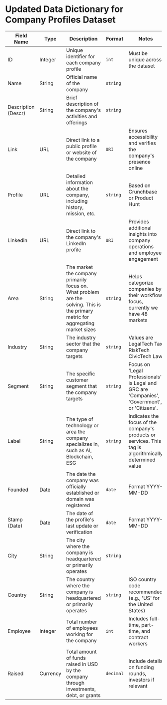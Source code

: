 # Updated Data Dictionary for Company Profiles Dataset

| Field Name       | Type     | Description                                                  | Format          | Notes                                                                                   |
|-------------------|----------|--------------------------------------------------------------|------------------|----------------------------------------------------------------------------------------|
| ID                | Integer   | Unique identifier for each company profile                    | `int`            | Must be unique across the dataset                                                       |
| Name              | String    | Official name of the company                                  | `string`         |                                                                                        |
| Description (Descr) | String    | Brief description of the company's activities and offerings     | `string`         |                                                                                        |
| Link              | URL       | Direct link to a public profile or website of the company          | `URI`            | Ensures accessibility and verifies the company's presence online                         |
| Profile           | URL    | Detailed information about the company, including history, mission, etc. | `string`         | Based on Crunchbase or Product Hunt                                |
| Linkedin          | URL       | Direct link to the company's LinkedIn profile                     | `URI`            | Provides additional insights into company operations and employee engagement             |
| Area   | String    | The market the company primarily focus on. What problem are the solving. This is the primary metric for aggregating market sizes | `string`         | Helps categorize companies by their workflow focus, currently we have 48 markets                                      |
| Industry    | String    | The industry sector that the company targets                       | `string`         | Values are LegalTech	Tax	RiskTech	CivicTech	Law                                     |
| Segment    | String    | The specific customer segment that the company targets           | `string`         | Focus on 'Legal Professionals' is Legal and GRC are 'Companies', 'Government', or 'Citizens'.     |
| Label | String | The type of technology or area the company specializes in, such as AI, Blockchain, ESG | `string`         | Indicates the focus of the company's products or services. This tag is algorithmically determined value                                    |
| Founded            | Date       | The date the company was officially established or domain was registered                 | `date`            | Format YYYY-MM-DD                                                                        |
| Stamp (Date)      | Date       | The date of the profile's last update or verification              | `date`            | Format YYYY-MM-DD                                                                        |
| City               | String    | The city where the company is headquartered or primarily operates  | `string`         |                                                                                        |
| Country             | String    | The country where the company is headquartered or primarily operates | `string`         | ISO country code recommended (e.g., 'US' for the United States)                              |
| Employee      | Integer   | Total number of employees working for the company                | `int`            | Includes full-time, part-time, and contract workers                                        |
| Raised   | Currency   | Total amount of funds raised in USD by the company through investments, debt, or grants | `decimal`        | Include details on funding rounds, investors if relevant                                    |
